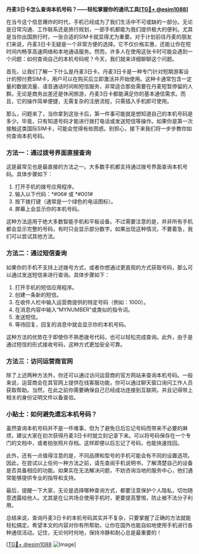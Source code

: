 **丹麦3日卡怎么查询本机号码？——轻松掌握你的通讯工具[[TG💪+ @esim1088](https://t.me/s/esim1088)]**

在当今这个信息爆炸的时代，手机已经成为了我们生活中不可或缺的一部分。无论是日常沟通、工作联系还是旅行规划，一部手机都能为我们提供极大的便利。尤其是当你出国旅行时，一张合适的SIM卡就显得尤为重要。对于计划前往丹麦的朋友们来说，丹麦3日卡无疑是一个非常方便的选择。它不仅价格实惠，还能让你在短时间内畅享高速网络和本地通话服务。然而，许多人在使用这张卡时可能会遇到一个问题：如何查询自己的本机号码呢？今天，我们就来详细聊聊这个问题。

首先，让我们了解一下什么是丹麦3日卡。丹麦3日卡是一种专门针对短期游客设计的预付费SIM卡，用户可以在购买后立即激活并开始使用。这种卡通常包含一定量的数据流量、语音通话时间和短信服务，非常适合那些需要在丹麦短暂停留的人群。无论是商务出差还是休闲旅游，丹麦3日卡都能满足你的基本通信需求。而且，它的操作简单便捷，无需复杂的注册流程，只需插入手机即可使用。

那么，问题来了，当你拿到这张卡后，第一件事可能就是想知道自己的本机号码是多少。毕竟，只有知道号码才能进行拨打电话或发送短信等操作。如果你是第一次接触这类国际SIM卡，可能会觉得有些困惑。别担心，接下来我们将一步步教你如何查询本机号码。

### 方法一：通过拨号界面直接查询

这是最常见也是最直接的方法之一。大多数手机都支持通过拨号界面查询本机号码。具体步骤如下：

1. 打开手机的拨号应用程序。
2. 输入以下代码：*#06# 或 *#001#
3. 按下拨打键（通常是一个绿色的电话图标）。
4. 屏幕上会显示你的本机号码。

这种方法适用于绝大多数智能手机和平板设备。不过需要注意的是，并非所有手机都会显示完整的号码，有时只会显示部分数字。如果出现这种情况，不要着急，我们可以尝试其他方法。

### 方法二：通过短信查询

如果你的手机不支持上述拨号方式，或者你想通过更直观的方式获取号码，那么可以通过发送短信来进行查询。具体步骤如下：

1. 打开手机的短信应用程序。
2. 创建一条新的短信。
3. 在收件人栏中输入运营商提供的特定号码（例如：1000）。
4. 在消息内容中输入“MYNUMBER”或类似的指令词。
5. 发送短信。
6. 等待回复，回复的消息中就会显示你的本机号码。

这种方法的优势在于即使你不熟悉拨号代码，也可以轻松完成查询。此外，由于是通过短信的形式接收号码，这种方式更加安全可靠。

### 方法三：访问运营商官网

除了上述两种方法外，你还可以通过访问运营商的官方网站来查询本机号码。一般来说，运营商会在其官网上提供在线客服功能，你可以通过聊天窗口询问工作人员获取帮助。当然，在此之前你需要确保自己已经成功连接到互联网，并且记得带上相关的身份证明文件以备查验。

### 小贴士：如何避免遗忘本机号码？

虽然查询本机号码并不是一件难事，但为了避免日后忘记号码而带来不必要的麻烦，建议大家在初次获得丹麦3日卡时就立刻记录下来。可以将号码保存在一个专门的文档中，或者拍张照片存档。这样即便以后忘记了号码，也能快速找回。

此外，还有一点值得注意的是，不同品牌和型号的手机可能会有不同的设置选项。因此，在尝试以上任何一种方法之前，请先查阅手机说明书，了解清楚自己的设备是否具备相应的功能。如果实在无法解决问题，不妨咨询当地的服务中心，他们通常能够提供专业的指导和支持。

最后，提醒一下大家，无论是选择哪种查询方式，都要注意保护个人隐私，切勿随意透露给他人。尤其是在公共场合使用手机时，更要提高警惕，防止被不法分子利用。

总结来说，查询丹麦3日卡的本机号码其实并不复杂，只要掌握了正确的方法就能轻松搞定。希望本文的内容对你有所帮助，让你在国外也能自如地使用手机进行各种通信活动。记住，无论何时何地，保持冷静和耐心总是最重要的！

[[TG💪+ @esim1088](https://t.me/s/esim1088) ![Image](https://i.postimg.cc/4NQfJmqS/Snipaste-2025-05-13-00-14-12.png)]